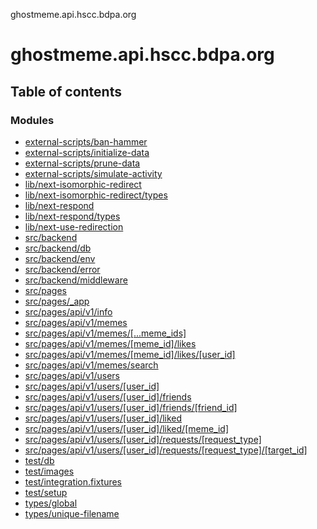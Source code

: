 ghostmeme.api.hscc.bdpa.org

# ghostmeme.api.hscc.bdpa.org

## Table of contents

### Modules

- [external-scripts/ban-hammer][1]
- [external-scripts/initialize-data][2]
- [external-scripts/prune-data][3]
- [external-scripts/simulate-activity][4]
- [lib/next-isomorphic-redirect][5]
- [lib/next-isomorphic-redirect/types][6]
- [lib/next-respond][7]
- [lib/next-respond/types][8]
- [lib/next-use-redirection][9]
- [src/backend][10]
- [src/backend/db][11]
- [src/backend/env][12]
- [src/backend/error][13]
- [src/backend/middleware][14]
- [src/pages][15]
- [src/pages/\_app][16]
- [src/pages/api/v1/info][17]
- [src/pages/api/v1/memes][18]
- [src/pages/api/v1/memes/\[...meme_ids\]][19]
- [src/pages/api/v1/memes/\[meme_id\]/likes][20]
- [src/pages/api/v1/memes/\[meme_id\]/likes/\[user_id\]][21]
- [src/pages/api/v1/memes/search][22]
- [src/pages/api/v1/users][23]
- [src/pages/api/v1/users/\[user_id\]][24]
- [src/pages/api/v1/users/\[user_id\]/friends][25]
- [src/pages/api/v1/users/\[user_id\]/friends/\[friend_id\]][26]
- [src/pages/api/v1/users/\[user_id\]/liked][27]
- [src/pages/api/v1/users/\[user_id\]/liked/\[meme_id\]][28]
- [src/pages/api/v1/users/\[user_id\]/requests/\[request_type\]][29]
- [src/pages/api/v1/users/\[user_id\]/requests/\[request_type\]/\[target_id\]][30]
- [test/db][31]
- [test/images][32]
- [test/integration.fixtures][33]
- [test/setup][34]
- [types/global][35]
- [types/unique-filename][36]

[1]: modules/external_scripts_ban_hammer.md
[2]: modules/external_scripts_initialize_data.md
[3]: modules/external_scripts_prune_data.md
[4]: modules/external_scripts_simulate_activity.md
[5]: modules/lib_next_isomorphic_redirect.md
[6]: modules/lib_next_isomorphic_redirect_types.md
[7]: modules/lib_next_respond.md
[8]: modules/lib_next_respond_types.md
[9]: modules/lib_next_use_redirection.md
[10]: modules/src_backend.md
[11]: modules/src_backend_db.md
[12]: modules/src_backend_env.md
[13]: modules/src_backend_error.md
[14]: modules/src_backend_middleware.md
[15]: modules/src_pages.md
[16]: modules/src_pages__app.md
[17]: modules/src_pages_api_v1_info.md
[18]: modules/src_pages_api_v1_memes.md
[19]: modules/src_pages_api_v1_memes_____meme_ids_.md
[20]: modules/src_pages_api_v1_memes__meme_id__likes.md
[21]: modules/src_pages_api_v1_memes__meme_id__likes__user_id_.md
[22]: modules/src_pages_api_v1_memes_search.md
[23]: modules/src_pages_api_v1_users.md
[24]: modules/src_pages_api_v1_users__user_id_.md
[25]: modules/src_pages_api_v1_users__user_id__friends.md
[26]: modules/src_pages_api_v1_users__user_id__friends__friend_id_.md
[27]: modules/src_pages_api_v1_users__user_id__liked.md
[28]: modules/src_pages_api_v1_users__user_id__liked__meme_id_.md
[29]: modules/src_pages_api_v1_users__user_id__requests__request_type_.md
[30]:
  modules/src_pages_api_v1_users__user_id__requests__request_type___target_id_.md
[31]: modules/test_db.md
[32]: modules/test_images.md
[33]: modules/test_integration_fixtures.md
[34]: modules/test_setup.md
[35]: modules/types_global.md
[36]: modules/types_unique_filename.md
